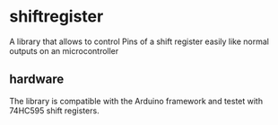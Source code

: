 # shiftregister
A library that allows to control Pins of a shift register easily like normal outputs on an microcontroller

## hardware

The library is compatible with the Arduino framework and testet with 74HC595 shift registers.
